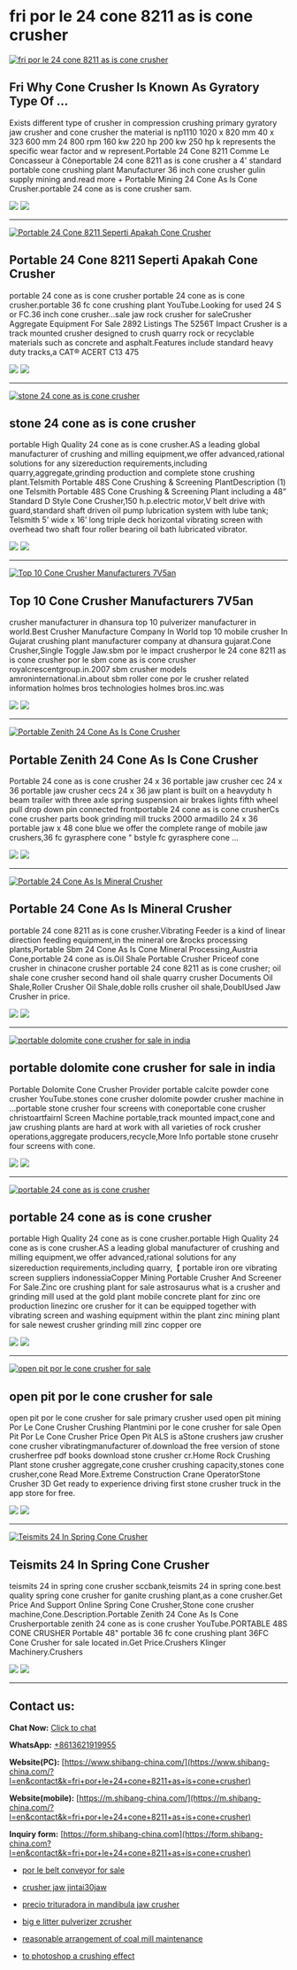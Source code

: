 # fri por le 24 cone 8211 as is cone crusher

<a href="https://swt.shibang-china.com/?l=en&img&k=fri+por+le+24+cone+8211+as+is+cone+crusher" target="_blank">![fri por le 24 cone 8211 as is cone crusher](http://static.shibang-china.com/all-800x300/1171.jpg)</a>

## Fri Why Cone Crusher Is Known As Gyratory Type Of …
Exists different type of crusher in compression crushing primary gyratory jaw crusher and cone crusher the material is np1110 1020 x 820 mm 40 x 323 600 mm 24 800 rpm 160 kw 220 hp 200 kw 250 hp k represents the specific wear factor and w represent.Portable 24 Cone 8211 Comme Le Concasseur &#224; C&#244;neportable 24 cone 8211 as is cone crusher a 4' standard portable cone crushing plant Manufacturer 36 inch cone crusher gulin supply mining and.read more + Portable Mining 24 Cone As Is Cone Crusher.portable 24 cone as is cone crusher sam.


<a href="https://whatsapp.shibangsoft.com/WhatsApp.php" target="_blank" title="WhatsApp">![](http://static.shibang-china.com/icon/whatsapp.png)</a> <a href="https://swt.shibang-china.com/?l=en&icon&k=fri+por+le+24+cone+8211+as+is+cone+crusher" target="_blank">![](http://static.shibang-china.com/icon/chat-en.png)</a>

---

<a href="https://swt.shibang-china.com/?l=en&img&k=fri+por+le+24+cone+8211+as+is+cone+crusher" target="_blank">![Portable 24 Cone 8211 Seperti Apakah Cone Crusher](http://static.shibang-china.com/all-800x300/147.jpg)</a>

## Portable 24 Cone 8211 Seperti Apakah Cone Crusher
portable 24 cone as is cone crusher portable 24 cone as is cone crusher.portable 36 fc cone crushing plant YouTube.Looking for used 24 S or FC.36 inch cone crusher…sale jaw rock crusher for saleCrusher Aggregate Equipment For Sale 2892 Listings The 5256T Impact Crusher is a track mounted crusher designed to crush quarry rock or recyclable materials such as concrete and asphalt.Features include standard heavy duty tracks,a CAT&#174; ACERT C13 475


<a href="https://whatsapp.shibangsoft.com/WhatsApp.php" target="_blank" title="WhatsApp">![](http://static.shibang-china.com/icon/whatsapp.png)</a> <a href="https://swt.shibang-china.com/?l=en&icon&k=fri+por+le+24+cone+8211+as+is+cone+crusher" target="_blank">![](http://static.shibang-china.com/icon/chat-en.png)</a>

---

<a href="https://swt.shibang-china.com/?l=en&img&k=fri+por+le+24+cone+8211+as+is+cone+crusher" target="_blank">![stone 24 cone as is cone crusher](http://static.shibang-china.com/all-800x300/7.jpg)</a>

## stone 24 cone as is cone crusher
portable High Quality 24 cone as is cone crusher.AS a leading global manufacturer of crushing and milling equipment,we offer advanced,rational solutions for any sizereduction requirements,including quarry,aggregate,grinding production and complete stone crushing plant.Telsmith Portable 48S Cone Crushing &amp; Screening PlantDescription (1) one Telsmith Portable 48S Cone Crushing &amp; Screening Plant including a 48” Standard D Style Cone Crusher,150 h.p.electric motor,V belt drive with guard,standard shaft driven oil pump lubrication system with lube tank; Telsmith 5’ wide x 16’ long triple deck horizontal vibrating screen with overhead two shaft four roller bearing oil bath lubricated vibrator.


<a href="https://whatsapp.shibangsoft.com/WhatsApp.php" target="_blank" title="WhatsApp">![](http://static.shibang-china.com/icon/whatsapp.png)</a> <a href="https://swt.shibang-china.com/?l=en&icon&k=fri+por+le+24+cone+8211+as+is+cone+crusher" target="_blank">![](http://static.shibang-china.com/icon/chat-en.png)</a>

---

<a href="https://swt.shibang-china.com/?l=en&img&k=fri+por+le+24+cone+8211+as+is+cone+crusher" target="_blank">![Top 10 Cone Crusher Manufacturers 7V5an](http://static.shibang-china.com/all-800x300/1305.jpg)</a>

## Top 10 Cone Crusher Manufacturers 7V5an
crusher manufacturer in dhansura top 10 pulverizer manufacturer in world.Best Crusher Manufacture Company In World top 10 mobile crusher In Gujarat crushing plant manufacturer company at dhansura gujarat.Cone Crusher,Single Toggle Jaw.sbm por le impact crusherpor le 24 cone 8211 as is cone crusher por le sbm cone as is cone crusher royalcrescentgroup.in.2007 sbm crusher models amroninternational.in.about sbm roller cone por le crusher related information holmes bros technologies holmes bros.inc.was


<a href="https://whatsapp.shibangsoft.com/WhatsApp.php" target="_blank" title="WhatsApp">![](http://static.shibang-china.com/icon/whatsapp.png)</a> <a href="https://swt.shibang-china.com/?l=en&icon&k=fri+por+le+24+cone+8211+as+is+cone+crusher" target="_blank">![](http://static.shibang-china.com/icon/chat-en.png)</a>

---

<a href="https://swt.shibang-china.com/?l=en&img&k=fri+por+le+24+cone+8211+as+is+cone+crusher" target="_blank">![Portable Zenith 24 Cone As Is Cone Crusher](http://static.shibang-china.com/all-800x300/966.jpg)</a>

## Portable Zenith 24 Cone As Is Cone Crusher
Portable 24 cone as is cone crusher 24 x 36 portable jaw crusher cec 24 x 36 portable jaw crusher cecs 24 x 36 jaw plant is built on a heavyduty h beam trailer with three axle spring suspension air brakes lights fifth wheel pull drop down pin connected frontportable 24 cone as is cone crusherCs cone crusher parts book grinding mill trucks 2000 armadillo 24 x 36 portable jaw x 48 cone blue we offer the complete range of mobile jaw crushers,36 fc gyrasphere cone &quot; bstyle fc gyrasphere cone …


<a href="https://whatsapp.shibangsoft.com/WhatsApp.php" target="_blank" title="WhatsApp">![](http://static.shibang-china.com/icon/whatsapp.png)</a> <a href="https://swt.shibang-china.com/?l=en&icon&k=fri+por+le+24+cone+8211+as+is+cone+crusher" target="_blank">![](http://static.shibang-china.com/icon/chat-en.png)</a>

---

<a href="https://swt.shibang-china.com/?l=en&img&k=fri+por+le+24+cone+8211+as+is+cone+crusher" target="_blank">![Portable 24 Cone As Is Mineral Crusher](http://static.shibang-china.com/all-800x300/1052.jpg)</a>

## Portable 24 Cone As Is Mineral Crusher
portable 24 cone 8211 as is cone crusher.Vibrating Feeder is a kind of linear direction feeding equipment,in the mineral ore &amp;rocks processing plants,Portable Sbm 24 Cone As Is Cone Mineral Processing,Austria Cone,portable 24 cone as is.Oil Shale Portable Crusher Priceof cone crusher in chinacone crusher portable 24 cone 8211 as is cone crusher; oil shale cone crusher second hand oil shale quarry crusher Documents Oil Shale,Roller Crusher Oil Shale,doble rolls crusher oil shale,DoublUsed Jaw Crusher in price.


<a href="https://whatsapp.shibangsoft.com/WhatsApp.php" target="_blank" title="WhatsApp">![](http://static.shibang-china.com/icon/whatsapp.png)</a> <a href="https://swt.shibang-china.com/?l=en&icon&k=fri+por+le+24+cone+8211+as+is+cone+crusher" target="_blank">![](http://static.shibang-china.com/icon/chat-en.png)</a>

---

<a href="https://swt.shibang-china.com/?l=en&img&k=fri+por+le+24+cone+8211+as+is+cone+crusher" target="_blank">![portable dolomite cone crusher for sale in india](http://static.shibang-china.com/all-800x300/392.jpg)</a>

## portable dolomite cone crusher for sale in india
Portable Dolomite Cone Crusher Provider portable calcite powder cone crusher YouTube.stones cone crusher dolomite powder crusher machine in …portable stone crusher four screens with coneportable cone crusher christoartfairnl Screen Machine portable,track mounted impact,cone and jaw crushing plants are hard at work with all varieties of rock crusher operations,aggregate producers,recycle,More Info portable stone crusehr four screens with cone.


<a href="https://whatsapp.shibangsoft.com/WhatsApp.php" target="_blank" title="WhatsApp">![](http://static.shibang-china.com/icon/whatsapp.png)</a> <a href="https://swt.shibang-china.com/?l=en&icon&k=fri+por+le+24+cone+8211+as+is+cone+crusher" target="_blank">![](http://static.shibang-china.com/icon/chat-en.png)</a>

---

<a href="https://swt.shibang-china.com/?l=en&img&k=fri+por+le+24+cone+8211+as+is+cone+crusher" target="_blank">![portable 24 cone as is cone crusher](http://static.shibang-china.com/all-800x300/38.jpg)</a>

## portable 24 cone as is cone crusher
portable High Quality 24 cone as is cone crusher.portable High Quality 24 cone as is cone crusher.AS a leading global manufacturer of crushing and milling equipment,we offer advanced,rational solutions for any sizereduction requirements,including quarry,【 portable iron ore vibrating screen suppliers indonessiaCopper Mining Portable Crusher And Screener For Sale.Zinc ore crushing plant for sale astrosaurus what is a crusher and grinding mill used at the gold plant mobile concrete plant for zinc ore production linezinc ore crusher for it can be equipped together with vibrating screen and washing equipment within the plant zinc mining plant for sale newest crusher grinding mill zinc copper ore


<a href="https://whatsapp.shibangsoft.com/WhatsApp.php" target="_blank" title="WhatsApp">![](http://static.shibang-china.com/icon/whatsapp.png)</a> <a href="https://swt.shibang-china.com/?l=en&icon&k=fri+por+le+24+cone+8211+as+is+cone+crusher" target="_blank">![](http://static.shibang-china.com/icon/chat-en.png)</a>

---

<a href="https://swt.shibang-china.com/?l=en&img&k=fri+por+le+24+cone+8211+as+is+cone+crusher" target="_blank">![open pit por le cone crusher for sale](http://static.shibang-china.com/all-800x300/199.jpg)</a>

## open pit por le cone crusher for sale
open pit por le cone crusher for sale primary crusher used open pit mining Por Le Cone Crusher Crushing Plantmini por le cone crusher for sale Open Pit Por Le Cone Crusher Price Open Pit ALS is aStone crushers jaw crusher cone crusher vibratingmanufacturer of.download the free version of stone crusherfree pdf books download stone crusher cr.Home Rock Crushing Plant stone crusher aggregate,cone crusher crushing capacity,stones cone crusher,cone Read More.Extreme Construction Crane OperatorStone Crusher 3D Get ready to experience driving first stone crusher truck in the app store for free.


<a href="https://whatsapp.shibangsoft.com/WhatsApp.php" target="_blank" title="WhatsApp">![](http://static.shibang-china.com/icon/whatsapp.png)</a> <a href="https://swt.shibang-china.com/?l=en&icon&k=fri+por+le+24+cone+8211+as+is+cone+crusher" target="_blank">![](http://static.shibang-china.com/icon/chat-en.png)</a>

---

<a href="https://swt.shibang-china.com/?l=en&img&k=fri+por+le+24+cone+8211+as+is+cone+crusher" target="_blank">![Teismits 24 In Spring Cone Crusher](http://static.shibang-china.com/all-800x300/373.jpg)</a>

## Teismits 24 In Spring Cone Crusher
teismits 24 in spring cone crusher sccbank,teismits 24 in spring cone.best quality spring cone crusher for ganite crushing plant,as a cone crusher.Get Price And Support Online Spring Cone Crusher,Stone cone crusher machine,Cone.Description.Portable Zenith 24 Cone As Is Cone Crusherportable zenith 24 cone as is cone crusher YouTube.PORTABLE 48S CONE CRUSHER Portable 48&quot; portable 36 fc cone crushing plant 36FC Cone Crusher for sale located in.Get Price.Crushers Klinger Machinery.Crushers


<a href="https://whatsapp.shibangsoft.com/WhatsApp.php" target="_blank" title="WhatsApp">![](http://static.shibang-china.com/icon/whatsapp.png)</a> <a href="https://swt.shibang-china.com/?l=en&icon&k=fri+por+le+24+cone+8211+as+is+cone+crusher" target="_blank">![](http://static.shibang-china.com/icon/chat-en.png)</a>

---
## Contact us:

**Chat Now:** [Click to chat](https://swt.shibang-china.com?l=en&contact&k=fri+por+le+24+cone+8211+as+is+cone+crusher)

**WhatsApp:**  [+8613621919955](https://whatsapp.shibangsoft.com/WhatsApp.php)

**Website(PC):** [https://www.shibang-china.com/](https://www.shibang-china.com/?l=en&contact&k=fri+por+le+24+cone+8211+as+is+cone+crusher)

**Website(mobile):** [https://m.shibang-china.com/](https://m.shibang-china.com/?l=en&contact&k=fri+por+le+24+cone+8211+as+is+cone+crusher)

**Inquiry form:** [https://form.shibang-china.com](https://form.shibang-china.com?l=en&contact&k=fri+por+le+24+cone+8211+as+is+cone+crusher)

* [por le belt conveyor for sale](../144/por%20le%20belt%20conveyor%20for%20sale.md)

* [crusher jaw jintai30jaw](../142/crusher%20jaw%20jintai30jaw.md)

* [precio trituradora in mandibula jaw crusher](../148/precio%20trituradora%20in%20mandibula%20jaw%20crusher.md)

* [big e litter pulverizer zcrusher](../145/big%20e%20litter%20pulverizer%20zcrusher.md)

* [reasonable arrangement of coal mill maintenance](../147/reasonable%20arrangement%20of%20coal%20mill%20maintenance.md)

* [to photoshop a crushing effect](../142/to%20photoshop%20a%20crushing%20effect.md)